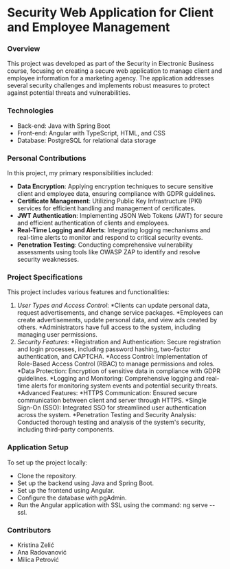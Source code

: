 # Security Web Application for Client and Employee Management

### Overview
This project was developed as part of the Security in Electronic Business course, focusing on creating a secure web application to manage client and employee information for a marketing agency. The application addresses several security challenges and implements robust measures to protect against potential threats and vulnerabilities.

### Technologies
* Back-end: Java with Spring Boot
* Front-end: Angular with TypeScript, HTML, and CSS
* Database: PostgreSQL for relational data storage

### Personal Contributions
In this project, my primary responsibilities included:

* **Data Encryption**: Applying encryption techniques to secure sensitive client and employee data, ensuring compliance with GDPR guidelines.
* **Certificate Management**: Utilizing Public Key Infrastructure (PKI) services for efficient handling and management of certificates.
* **JWT Authentication**: Implementing JSON Web Tokens (JWT) for secure and efficient authentication of clients and employees.
* **Real-Time Logging and Alerts**: Integrating logging mechanisms and real-time alerts to monitor and respond to critical security events.
* **Penetration Testing**: Conducting comprehensive vulnerability assessments using tools like OWASP ZAP to identify and resolve security weaknesses.

### Project Specifications
This project includes various features and functionalities:
1. *User Types and Access Control*:
*Clients can update personal data, request advertisements, and change service packages.
*Employees can create advertisements, update personal data, and view ads created by others.
*Administrators have full access to the system, including managing user permissions.
2. *Security Features*:
*Registration and Authentication: Secure registration and login processes, including password hashing, two-factor authentication, and CAPTCHA.
*Access Control: Implementation of Role-Based Access Control (RBAC) to manage permissions and roles.
*Data Protection: Encryption of sensitive data in compliance with GDPR guidelines.
*Logging and Monitoring: Comprehensive logging and real-time alerts for monitoring system events and potential security threats.
*Advanced Features:
*HTTPS Communication: Ensured secure communication between client and server through HTTPS.
*Single Sign-On (SSO): Integrated SSO for streamlined user authentication across the system.
*Penetration Testing and Security Analysis: Conducted thorough testing and analysis of the system's security, including third-party components.

### Application Setup
To set up the project locally:
* Clone the repository.
* Set up the backend using Java and Spring Boot.
* Set up the frontend using Angular.
* Configure the database with pgAdmin.
* Run the Angular application with SSL using the command: ng serve --ssl.

### Contributors
* Kristina Zelić
* Ana Radovanović
* Milica Petrović
